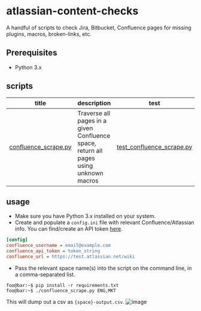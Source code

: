# atlassian-content-checks
A handful of scripts to check Jira, Bitbucket, Confluence pages for missing plugins, macros, broken-links, etc.

## Prerequisites
- Python 3.x

## scripts
| title | description | test |
| ----- | ----------- | ---- |
| [confluence_scrape.py](confluence_scrape.py) | Traverse all pages in a given Confluence space, return all pages using unknown macros | [test_confluence_scrape.py](test_confluence_scrape.py) |

## usage
- Make sure you have Python 3.x installed on your system.
- Create and populate a `config.ini` file with relevant Confluence/Atlassian info. You can find/create an API token [here](https://id.atlassian.com/manage-profile/security/api-tokens).
```ini
[config]
confluence_username = email@example.com
confluence_api_token = token_string
confluence_url = https://test.atlassian.net/wiki
```
- Pass the relevant space name(s) into the script on the command line, in a comma-separated list.

```console
foo@bar:~$ pip install -r requirements.txt
foo@bar:~$ ./confluence_scrape.py ENG,MKT
```

This will dump out a csv as `{space}-output.csv`.
![image](https://user-images.githubusercontent.com/87497161/233491176-4545203d-7383-43fa-9430-6590e27cd565.png)
